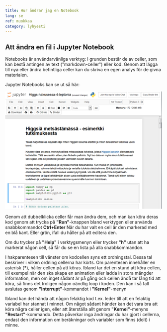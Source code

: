 ```yaml
---
title: Hur ändrar jag en Notebook
lang: se
ref: muokkaa
category: lyhyesti
---
```


## Att ändra en fil i Jupyter Notebook

Notebooks är användarvänliga verktyg: I grunden består de av celler, som kan bestå antingen av text ("markdown-celler") eller kod. Genom att lägga till nya eller ändra befintliga celler kan du skriva en egen analys för de givna materialen.

Jupyter Notebooks kan se ut så här:

![NB](../../assets/img/NBesim.png)

Genom att dubbelklicka celler får man ändra dem, och man kan köra deras kod genom att trycka på **"Run"**-knappen bland verktygen eller använda snabbkommandot **Ctrl+Enter**
När du har valt en cell är den markerad med en blå kant. Eller grön, ifall du håller på att editera den.

Om du trycker på **"Help"** i verktygsmenyn eller trycker **"h"** utan att ha markerat någon cell, så får du se en lista på alla snabbkommandon.

I hakparentesen till vänster om kodcellen syns ett ordningstal. Dessa tal beskriver i vilken ordning cellerna har körts. Om parentesen innehåller en asterisk (**\***), håller cellen på att köras. Ibland tar det en stund att köra cellen, till exempel när den ska skapa en animation eller ladda in stora mängder information, men om inget sådant är på gång och cellen ändå tar lång tid att köra, så finns det troligen någon oändlig loop i koden. Den kan i så fall avslutas genom **"Interrupt"**-kommandot i **"Kernel"**-menyn

Ibland kan det hända att någon felaktig kod t.ex. leder till att en felaktig variabel har stannat i minnet. Om något sådant händer kan det vara bra att köra några celler igen, eller att återställa allt genom **"Kernel"**-menyns **"Restart"**-kommando. Detta påverkar inga ändringar du har gjort i cellerna, endast den information om beräkningar och variabler som finns (dolt) i minne.

